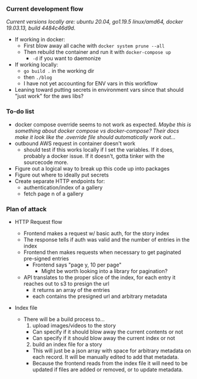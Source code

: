 ### Current development flow
_Current versions locally are: ubuntu 20.04, go1.19.5 linux/amd64, docker 19.03.13, build 4484c46d9d._
 - If working in docker:
   - First blow away all cache with `docker system prune --all`
   - Then rebuild the container and run it with `docker-compose up`
     - `-d` if you want to daemonize
 - If working locally:
   - `go build .` in the working dir
   - then `./blog`
   - I have not yet accounting for ENV vars in this workflow
 - Leaning toward putting secrets in environment vars since that should "just work" for the aws libs?

### To-do list
 - docker compose override seems to not work as expected. _Maybe this is something about docker compose vs docker-compose? Their docs make it look like the .override file should automatically work out..._
 - outbound AWS request in container doesn't work
   - should test if this works locally if I set the variables. If it does, probably a docker issue. If it doesn't, gotta tinker with the sourcecode more.
 - Figure out a logical way to break up this code up into packages
 - Figure out where to ideally put secrets
 - Create separate HTTP endpoints for:
   - authentication/index of a gallery
   - fetch page n of a gallery

### Plan of attack
 - HTTP Request flow
   - Frontend makes a request w/ basic auth, for the story index
   - The response tells if auth was valid and the number of entries in the index
   - Frontend then makes requests when necessary to get paginated pre-signed entries
     - Frontend says "page y, 10 per page"
       -   Might be worth looking into a library for pagination?
   - API translates to the proper slice of the index, for each entry it reaches out to s3 to presign the url
     - it returns an array of the entries
     - each contains the presigned url and arbitrary metadata

 - Index file
   - There will be a build process to...
     1. upload images/videos to the story
       - Can specify if it should blow away the current contents or not
       - Can specify if it should blow away the current index or not
     2. build an index file for a story
       - This will just be a json array with space for arbitrary metadata on each record. It will be manually edited to add that metadata.
       - Because the frontend reads from the index file it will need to be updated if files are added or removed, or to update metadata.